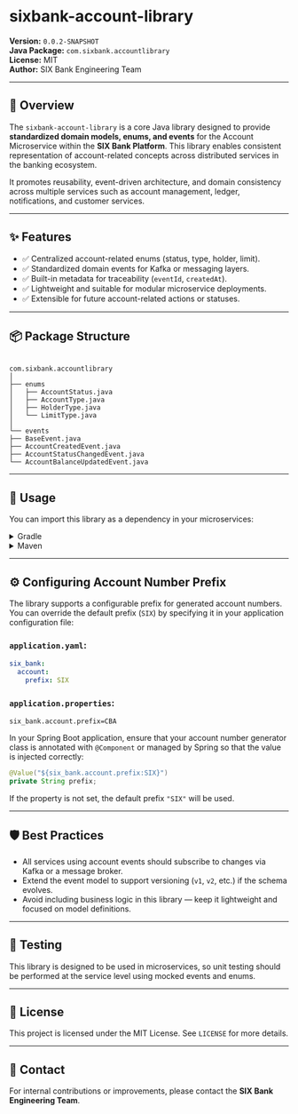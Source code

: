 # sixbank-account-library

**Version:** `0.0.2-SNAPSHOT`  
**Java Package:** `com.sixbank.accountlibrary`  
**License:** MIT  
**Author:** SIX Bank Engineering Team

---

## 🏦 Overview

The `sixbank-account-library` is a core Java library designed to provide **standardized domain models, enums, and events** for the Account Microservice within the **SIX Bank Platform**. This library enables consistent representation of account-related concepts across distributed services in the banking ecosystem.

It promotes reusability, event-driven architecture, and domain consistency across multiple services such as account management, ledger, notifications, and customer services.

---

## ✨ Features

- ✅ Centralized account-related enums (status, type, holder, limit).
- ✅ Standardized domain events for Kafka or messaging layers.
- ✅ Built-in metadata for traceability (`eventId`, `createdAt`).
- ✅ Lightweight and suitable for modular microservice deployments.
- ✅ Extensible for future account-related actions or statuses.

---

## 📦 Package Structure

```

com.sixbank.accountlibrary
│
├── enums
│   ├── AccountStatus.java
│   ├── AccountType.java
│   ├── HolderType.java
│   └── LimitType.java
│
└── events
├── BaseEvent.java
├── AccountCreatedEvent.java
├── AccountStatusChangedEvent.java
└── AccountBalanceUpdatedEvent.java

````

---

## 🚀 Usage

You can import this library as a dependency in your microservices:

<details>
<summary>Gradle</summary>

```groovy
implementation 'com.sixbank:sixbank-account-library:0.0.2-SNAPSHOT'
````

</details>

<details>
<summary>Maven</summary>

```xml
<dependency>
    <groupId>com.sixbank</groupId>
    <artifactId>sixbank-account-library</artifactId>
    <version>0.0.2-SNAPSHOT</version>
</dependency>
```

</details>

---

## ⚙️ Configuring Account Number Prefix

The library supports a configurable prefix for generated account numbers. You can override the default prefix (`SIX`) by specifying it in your application configuration file:

### `application.yaml`:

```yaml
six_bank:
  account:
    prefix: SIX
```

### `application.properties`:

```properties
six_bank.account.prefix=CBA
```

In your Spring Boot application, ensure that your account number generator class is annotated with `@Component` or managed by Spring so that the value is injected correctly:

```java
@Value("${six_bank.account.prefix:SIX}")
private String prefix;
```

If the property is not set, the default prefix `"SIX"` will be used.

---

## 🛡️ Best Practices

* All services using account events should subscribe to changes via Kafka or a message broker.
* Extend the event model to support versioning (`v1`, `v2`, etc.) if the schema evolves.
* Avoid including business logic in this library — keep it lightweight and focused on model definitions.

---

## 🧪 Testing

This library is designed to be used in microservices, so unit testing should be performed at the service level using mocked events and enums.

---

## 📄 License

This project is licensed under the MIT License. See `LICENSE` for more details.

---

## 💬 Contact

For internal contributions or improvements, please contact the **SIX Bank Engineering Team**.